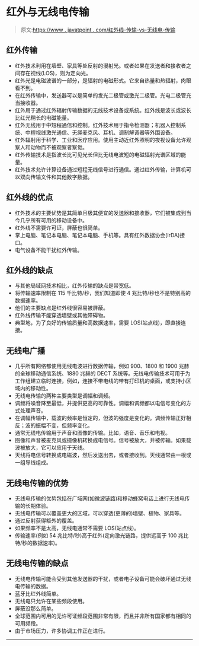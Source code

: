# 红外与无线电传输

> 原文:[https://www . javatpoint . com/红外线-传输-vs-无线电-传输](https://www.javatpoint.com/infrared-transmission-vs-radio-transmission)

## 红外传输

*   红外技术利用在墙壁、家具等处反射的漫射光。或者如果在发送者和接收者之间存在视线(LOS)，则为定向光。
*   红外光是电磁波谱的一部分，是辐射的电磁形式。它来自热量和热辐射，肉眼看不到。
*   在红外传输中，发送器可以是简单的发光二极管或激光二极管。光电二极管充当接收器。
*   红外用于通过红外辐射传输数据的无线技术设备或系统。红外线是波长或波长比红光稍长的电磁能量。
*   红外无线用于中短程通信和控制。红外技术用于指令检测器；机器人控制系统、中程视线激光通信、无绳麦克风、耳机、调制解调器等外围设备。
*   红外辐射用于科学、工业和医疗应用。使用主动近红外照明的夜视设备允许观察人和动物而不被观察者察觉。
*   红外传输技术是指波长比可见光长但比无线电波短的电磁辐射光谱区域的能量。
*   红外技术允许计算设备通过短程无线信号进行通信。通过红外传输，计算机可以双向传输文件和其他数字数据。

## 红外线的优点

*   红外技术的主要优势是其简单且极其便宜的发送器和接收器，它们被集成到当今几乎所有可用的移动设备中。
*   红外线不需要许可证，屏蔽也很简单。
*   掌上电脑、笔记本电脑、笔记本电脑、手机等。具有红外数据协会(IrDA)接口。
*   电气设备不能干扰红外传输。

## 红外线的缺点

*   与其他局域网技术相比，红外传输的缺点是带宽低。
*   将传输速率限制在 115 千比特/秒，我们知道即使 4 兆比特/秒也不是特别高的数据速率。
*   他们的主要缺点是红外线很容易被屏蔽。
*   红外线传输不能穿透墙壁或其他障碍物。
*   典型地，为了良好的传输质量和高数据速率，需要 LOS(站点线)，即直接连接。

## 无线电广播

*   几乎所有网络都使用无线电波进行数据传输，例如 900、1800 和 1900 兆赫的全球移动通信系统、1880 兆赫的 DECT 系统等。无线电传输技术可用于为工作组建立临时连接，例如，连接不带电线的带有打印机的桌面，或支持小区域内的移动性。
*   无线电传输的两种主要类型是调幅和调频。
*   调频将噪音降至最低，并提供更高的可靠性。调幅和调频都以电信号变化的方式处理声音。
*   在调幅传输中，载波的频率是恒定的，但波的强度是变化的。调频传输正好相反；波的振幅不变，但频率变化。
*   通常无线电传输用于声音和图像的传输。比如，语音、音乐和电视。
*   图像和声音被麦克风或摄像机转换成电信号。信号被放大，并被传输。如果载波被放大，它可以应用于天线。
*   天线将电信号转换成电磁波，然后发送出去，或者接收到。天线通常由一根或一组导线组成。

## 无线电传输的优势

*   无线电传输的优势包括在广域网(如微波链路)和移动蜂窝电话上进行无线电传输的长期体验。
*   无线电传输可以覆盖更大的区域，可以穿透(更薄的)墙壁、植物、家具等。
*   通过反射获得额外的覆盖。
*   如果频率不是太高，无线电通常不需要 LOS(站点线)。
*   传输速率(例如 54 兆比特/秒)高于红外(定向激光链路，提供远高于 100 兆比特/秒的数据速率)。

## 无线电传输的缺点

*   无线电传输可能会受到其他发送器的干扰，或者电子设备可能会破坏通过无线电传输的数据。
*   蓝牙比红外线简单。
*   无线电只允许在某些频段使用。
*   屏蔽没那么简单。
*   全球范围内可用的无许可证频段范围非常有限，而且并非所有国家都有相同的可用频段。
*   由于市场压力，许多协调工作正在进行。

* * *